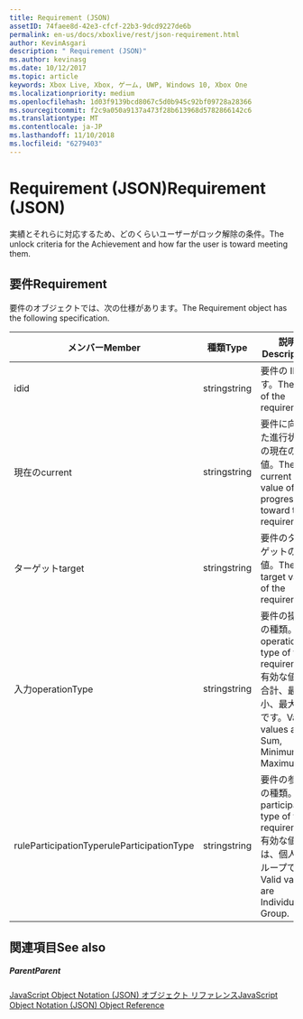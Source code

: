 ```yaml
---
title: Requirement (JSON)
assetID: 74faee8d-42e3-cfcf-22b3-9dcd9227de6b
permalink: en-us/docs/xboxlive/rest/json-requirement.html
author: KevinAsgari
description: " Requirement (JSON)"
ms.author: kevinasg
ms.date: 10/12/2017
ms.topic: article
keywords: Xbox Live, Xbox, ゲーム, UWP, Windows 10, Xbox One
ms.localizationpriority: medium
ms.openlocfilehash: 1d03f9139bcd8067c5d0b945c92bf09728a28366
ms.sourcegitcommit: f2c9a050a9137a473f28b613968d5782866142c6
ms.translationtype: MT
ms.contentlocale: ja-JP
ms.lasthandoff: 11/10/2018
ms.locfileid: "6279403"
---
```

# <a name="requirement-json"></a><span data-ttu-id="cc4f7-104">Requirement (JSON)</span><span class="sxs-lookup"><span data-stu-id="cc4f7-104">Requirement (JSON)</span></span>
<span data-ttu-id="cc4f7-105">実績とそれらに対応するため、どのくらいユーザーがロック解除の条件。</span><span class="sxs-lookup"><span data-stu-id="cc4f7-105">The unlock criteria for the Achievement and how far the user is toward meeting them.</span></span> 
<a id="ID4EN"></a>

 
## <a name="requirement"></a><span data-ttu-id="cc4f7-106">要件</span><span class="sxs-lookup"><span data-stu-id="cc4f7-106">Requirement</span></span>
 
<span data-ttu-id="cc4f7-107">要件のオブジェクトでは、次の仕様があります。</span><span class="sxs-lookup"><span data-stu-id="cc4f7-107">The Requirement object has the following specification.</span></span>
 
| <span data-ttu-id="cc4f7-108">メンバー</span><span class="sxs-lookup"><span data-stu-id="cc4f7-108">Member</span></span>| <span data-ttu-id="cc4f7-109">種類</span><span class="sxs-lookup"><span data-stu-id="cc4f7-109">Type</span></span>| <span data-ttu-id="cc4f7-110">説明</span><span class="sxs-lookup"><span data-stu-id="cc4f7-110">Description</span></span>| 
| --- | --- | --- | 
| <span data-ttu-id="cc4f7-111">id</span><span class="sxs-lookup"><span data-stu-id="cc4f7-111">id</span></span>| <span data-ttu-id="cc4f7-112">string</span><span class="sxs-lookup"><span data-stu-id="cc4f7-112">string</span></span>| <span data-ttu-id="cc4f7-113">要件の ID です。</span><span class="sxs-lookup"><span data-stu-id="cc4f7-113">The ID of the requirement.</span></span>| 
| <span data-ttu-id="cc4f7-114">現在の</span><span class="sxs-lookup"><span data-stu-id="cc4f7-114">current</span></span>| <span data-ttu-id="cc4f7-115">string</span><span class="sxs-lookup"><span data-stu-id="cc4f7-115">string</span></span>| <span data-ttu-id="cc4f7-116">要件に向けた進行状況の現在の値。</span><span class="sxs-lookup"><span data-stu-id="cc4f7-116">The current value of progression toward the requirement.</span></span>| 
| <span data-ttu-id="cc4f7-117">ターゲット</span><span class="sxs-lookup"><span data-stu-id="cc4f7-117">target</span></span>| <span data-ttu-id="cc4f7-118">string</span><span class="sxs-lookup"><span data-stu-id="cc4f7-118">string</span></span>| <span data-ttu-id="cc4f7-119">要件のターゲットの値。</span><span class="sxs-lookup"><span data-stu-id="cc4f7-119">The target value of the requirement.</span></span>| 
| <span data-ttu-id="cc4f7-120">入力</span><span class="sxs-lookup"><span data-stu-id="cc4f7-120">operationType</span></span>| <span data-ttu-id="cc4f7-121">string</span><span class="sxs-lookup"><span data-stu-id="cc4f7-121">string</span></span>| <span data-ttu-id="cc4f7-122">要件の操作の種類。</span><span class="sxs-lookup"><span data-stu-id="cc4f7-122">The operation type of the requirement.</span></span> <span data-ttu-id="cc4f7-123">有効な値が合計、最小、最大値です。</span><span class="sxs-lookup"><span data-stu-id="cc4f7-123">Valid values are Sum, Minimum, Maximum.</span></span>| 
| <span data-ttu-id="cc4f7-124">ruleParticipationType</span><span class="sxs-lookup"><span data-stu-id="cc4f7-124">ruleParticipationType</span></span>| <span data-ttu-id="cc4f7-125">string</span><span class="sxs-lookup"><span data-stu-id="cc4f7-125">string</span></span>| <span data-ttu-id="cc4f7-126">要件の参加の種類。</span><span class="sxs-lookup"><span data-stu-id="cc4f7-126">The participation type of the requirement.</span></span> <span data-ttu-id="cc4f7-127">有効な値は、個人, グループです。</span><span class="sxs-lookup"><span data-stu-id="cc4f7-127">Valid values are Individual, Group.</span></span>| 
  
<a id="ID4ETC"></a>

 
## <a name="see-also"></a><span data-ttu-id="cc4f7-128">関連項目</span><span class="sxs-lookup"><span data-stu-id="cc4f7-128">See also</span></span>
 
<a id="ID4EVC"></a>

 
##### <a name="parent"></a><span data-ttu-id="cc4f7-129">Parent</span><span class="sxs-lookup"><span data-stu-id="cc4f7-129">Parent</span></span> 

[<span data-ttu-id="cc4f7-130">JavaScript Object Notation (JSON) オブジェクト リファレンス</span><span class="sxs-lookup"><span data-stu-id="cc4f7-130">JavaScript Object Notation (JSON) Object Reference</span></span>](atoc-xboxlivews-reference-json.md)

   